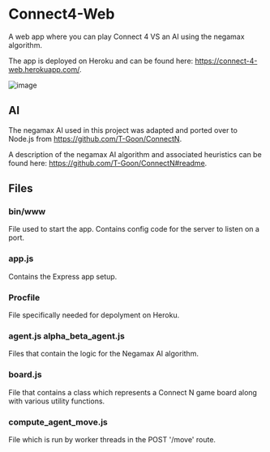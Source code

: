 # Connect4-Web

A web app where you can play Connect 4 VS an AI using the negamax algorithm.

The app is deployed on Heroku and can be found here: https://connect-4-web.herokuapp.com/.

![image](https://user-images.githubusercontent.com/32044950/124662595-0e75ae80-de77-11eb-84e8-ef7ff19e5eaf.png)

## AI

The negamax AI used in this project was adapted and ported over to Node.js from https://github.com/T-Goon/ConnectN.

A description of the negamax AI algorithm and associated heuristics can be found here: https://github.com/T-Goon/ConnectN#readme.

## Files

### bin/www

File used to start the app. Contains config code for the server to listen on a port.

### app.js

Contains the Express app setup.

### Procfile

File specifically needed for depolyment on Heroku.

### agent.js alpha_beta_agent.js

Files that contain the logic for the Negamax AI algorithm.

### board.js

File that contains a class which represents a Connect N game board along with various utility functions.

### compute_agent_move.js

File which is run by worker threads in the POST '/move' route.
